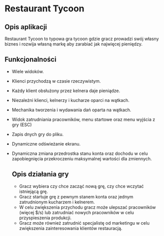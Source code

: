 # Restaurant Tycoon
## Opis aplikacji
Restaurant Tycoon to typowa gra tycoon gdzie gracz prowadzi swój własny biznes i rozwija własną markę aby zarabiać jak najwięcej pieniędzy.

## Funkcjonalności
- Wiele widoków.
- Klienci przychodzą w czasie rzeczywistym.
- Każdy klient obsłużony przez kelnera daje pieniądze.
- Niezależni klienci, kelnerzy i kucharze oparci na wątkach.
- Mechanika tworzenia i wydawania dań oparta na wątkach.
- Widok zatrudniania pracowników, menu startowe oraz menu wyjścia z gry (ESC)
- Zapis dnych gry do pliku.
- Dynamiczne odświeżanie ekranu.
- Dynamiczna zmiana przedrostka stanu konta oraz dochodu w celu zapobiegnięcia przekroczeniu maksymalnej wartości dla zmiennych.

  ## Opis działania gry
  - Gracz wybiera czy chce zacząć nową grę, czy chce wczytać istniejącą grę.
  - Gracz startuje grę z pewnym stanem konta oraz jednym zatrudnionym kucharzem i kelnerem.
  - W celu zwiększenia przychodu gracz może ulepszać pracowników (więcej $/s) lub zatrudniać nowych pracowników w celu przyspieszenia produkcji.
  - Gracz może również zatrudnić specjalistę od marketingu w celu zwiększenia zainteresowania klientów restauracją.
